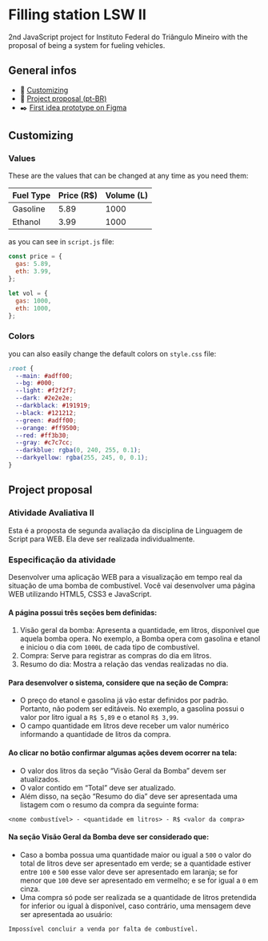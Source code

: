 # Filling station LSW II
2nd JavaScript project for Instituto Federal do Triângulo Mineiro with the proposal of being a system for fueling vehicles.

## General infos
* 📐 [Customizing](#Customizing)
* 📃 [Project proposal (pt-BR)](#project-proposal)
* ✒️ [First idea prototype on Figma](https://www.figma.com/file/zKg0S3bWPGTMGzunwCxTRb/)

## Customizing
### Values
These are the values that can be changed at any time as you need them:

Fuel Type | Price (R$) | Volume (L)
--------- | ---------- | ----------
Gasoline  | 5.89       | 1000
Ethanol   | 3.99       | 1000

as you can see in ```script.js``` file:
```javascript
const price = {
  gas: 5.89,
  eth: 3.99,
};

let vol = {
  gas: 1000,
  eth: 1000,
};

```

### Colors
you can also easily change the default colors on ```style.css``` file:
```css
:root {
  --main: #adff00;
  --bg: #000;
  --light: #f2f2f7;
  --dark: #2e2e2e;
  --darkblack: #191919;
  --black: #121212;
  --green: #adff00;
  --orange: #ff9500;
  --red: #ff3b30;
  --gray: #c7c7cc;
  --darkblue: rgba(0, 240, 255, 0.1);
  --darkyellow: rgba(255, 245, 0, 0.1);
}
```

## Project proposal
### Atividade Avaliativa II
Esta é a proposta de segunda avaliação da disciplina de Linguagem de Script para WEB. Ela deve ser realizada individualmente. 

### Especificação da atividade
Desenvolver uma aplicação WEB para a visualização em tempo real da situação de uma bomba de combustível. Você vai desenvolver uma página WEB utilizando HTML5, CSS3 e JavaScript.

#### A página possui três seções bem definidas:
1. Visão geral da bomba: Apresenta a quantidade, em litros, disponível que aquela bomba opera. No exemplo, a Bomba opera com gasolina e etanol e iniciou o dia com ```1000L``` de cada tipo de combustível.
2. Compra: Serve para registrar as compras do dia em litros.
3. Resumo do dia: Mostra a relação das vendas realizadas no dia.

#### Para desenvolver o sistema, considere que na seção de Compra:
- O preço do etanol e gasolina já vão estar definidos por padrão. Portanto, não podem ser editáveis. No exemplo, a gasolina possui o valor por litro igual a ```R$ 5,89``` e o etanol ```R$ 3,99```.
- O campo quantidade em litros deve receber um valor numérico informando a quantidade de litros da compra.

#### Ao clicar no botão confirmar algumas ações devem ocorrer na tela:
- O valor dos litros da seção “Visão Geral da Bomba” devem ser atualizados.
- O valor contido em “Total” deve ser atualizado.
- Além disso, na seção “Resumo do dia” deve ser apresentada uma listagem com o resumo da compra da seguinte forma:
```
<nome combustível> - <quantidade em litros> - R$ <valor da compra>
```

#### Na seção Visão Geral da Bomba deve ser considerado que:
- Caso a bomba possua uma quantidade maior ou igual a ```500``` o valor do total de litros deve ser apresentado em verde; se a quantidade estiver entre ```100``` e ```500``` esse valor deve ser apresentado em laranja; se for menor que ```100``` deve ser apresentado em vermelho; e se for igual a ```0``` em cinza.
- Uma compra só pode ser realizada se a quantidade de litros pretendida for inferior ou igual à disponível, caso contrário, uma mensagem deve ser apresentada ao usuário:
```
Impossível concluir a venda por falta de combustível.
```